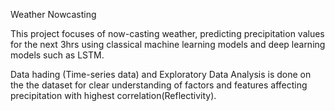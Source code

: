 Weather Nowcasting

This project focuses of now-casting weather, predicting precipitation values for the next 3hrs using classical machine learning models and deep learning models such as LSTM. 

Data hading (Time-series data) and Exploratory Data Analysis is done on the the dataset for clear understanding of factors and features affecting precipitation with highest correlation(Reflectivity). 